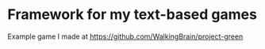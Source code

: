 # Framework for my text-based games

Example game I made at https://github.com/WalkingBrain/project-green
